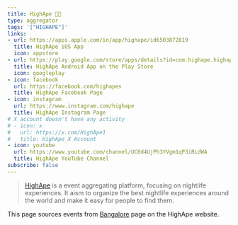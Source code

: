 ```yaml
---
title: HighApe 💃🏽
type: aggregator
tags: '["HIGHAPE"]'
links:
- url: https://apps.apple.com/in/app/highape/id6503872819
  title: HighApe iOS App
  icon: appstore
- url: https://play.google.com/store/apps/details?id=com.highape.highape
  title: HighApe Android App on the Play Store
  icon: googleplay
- icon: facebook
  url: https://facebook.com/highapes
  title: HighApe Facebook Page
- icon: instagram
  url: https://www.instagram.com/highape
  title: HighApe Instagram Page
# X account doesn't have any activity
# - icon: x
#   url: https://x.com/HighApe1
#   title: HighApe X Account
- icon: youtube
  url: https://www.youtube.com/channel/UC0d4UjPh3YVgm1qP3iRLdWA
  title: HighApe YouTube Channel
subscribe: false
---
```


> [HighApe](https://highape.com/) is a event aggregating platform, focusing on
  nightlife experiences. It aism to organize the best nightlife experiences
  around the world and make it easy for people to find them.

This page sources events from [Bangalore](https://highape.com/bangalore/all-events)
page on the HighApe website.